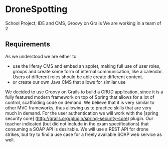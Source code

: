 # DroneSpotting
School Project, IDE and CMS, Groovy on Grails 
We are working in a team of 2

## Requirements ##

As we understood we are either to 
- use the liferay CMS and embed an applet, making full use of user roles, groups and create some form of internal communication, like a calendar. Users of different roles should be able create different content.
- or create our own Java CMS that allows for similar use 

We decided to use Groovy on Grails to build a CRUD application, since it is a fully featured modern framework on top of Spring that allows for a lot of control, scaffolding code on demand. 
We believe that it is very similar to other MVC frameworks, thus allowing us to practice skills that are very much in demand. 
For the user authentication we will work with the [spring security core] (http://grails.org/plugin/spring-security-core) plugin. 
Our teacher indicated (but did not include in the exam specifications) that consuming a SOAP API is desirable. We will use a REST API for drone strikes, but try to find a use case for a freely available SOAP web service as well. 
